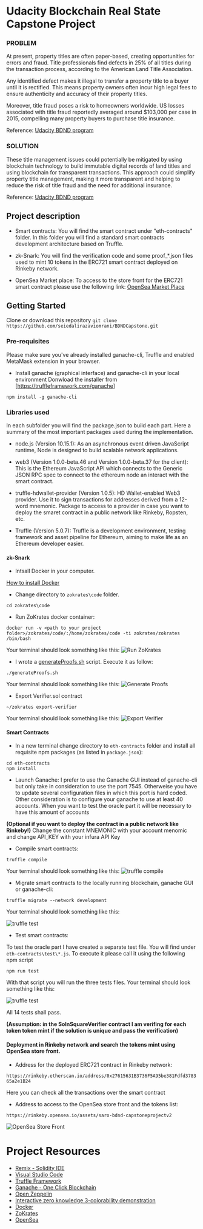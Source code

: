 # Udacity Blockchain Real State Capstone Project

### PROBLEM
At present, property titles are often paper-based, creating opportunities for errors and fraud. Title professionals find defects in 25% of all titles during the transaction process, according to the American Land Title Association.

Any identified defect makes it illegal to transfer a property title to a buyer until it is rectified. This means property owners often incur high legal fees to ensure authenticity and accuracy of their property titles.

Moreover, title fraud poses a risk to homeowners worldwide. US losses associated with title fraud reportedly averaged around $103,000 per case in 2015, compelling many property buyers to purchase title insurance.

Reference: [Udacity BDND program](https://classroom.udacity.com/nanodegrees/nd1309/parts/48aa25b7-ae11-4349-93c3-c83361e8fa4c/modules/43d200d0-9ce6-4e20-b1c0-39a4e00ac275/lessons/d35b025b-01b3-4bd9-acf5-e8bb5b88f00c/concepts/4d2728c0-0886-4ba2-aa61-bf1362bc3664)

### SOLUTION
These title management issues could potentially be mitigated by using blockchain technology to build immutable digital records of land titles and using blockchain for transparent transactions. This approach could simplify property title management, making it more transparent and helping to reduce the risk of title fraud and the need for additional insurance.

Reference: [Udacity BDND program](https://classroom.udacity.com/nanodegrees/nd1309/parts/48aa25b7-ae11-4349-93c3-c83361e8fa4c/modules/43d200d0-9ce6-4e20-b1c0-39a4e00ac275/lessons/d35b025b-01b3-4bd9-acf5-e8bb5b88f00c/concepts/4d2728c0-0886-4ba2-aa61-bf1362bc3664)

## Project description
- Smart contracts:
You will find the smart contract under "eth-contracts" folder. In this folder you will find a standard smart contracts development architecture based on Truffle.

- zk-Snark:
You will find the verification code and some proof_*.json files used to mint 10 tokens in the ERC721 smart contract deployed on Rinkeby network.

- OpenSea Market place:
To access to the store front for the ERC721 smart contract please use the following link:
[OpenSea Market Place](https://rinkeby.opensea.io/assets/saro-bdnd-capstoneprojectv2)

## Getting Started

Clone or download this repository
```git clone https://github.com/seiedalirazaviomrani/BDNDCapstone.git```

### Pre-requisites

Please make sure you've already installed ganache-cli, Truffle and enabled MetaMask extension in your browser.

- Install ganache (graphical interface) and ganache-cli in your local environment
Donwload the installer from [https://truffleframework.com/ganache]

```
npm install -g ganache-cli
```

###  Libraries used
In each subfolder you will find the package.json to build each part. Here a summary of the most important packages used during the implementation.

- node.js (Version 10.15.1): As an asynchronous event driven JavaScript runtime, Node is designed to build scalable network applications.

- web3 (Version 1.0.0-beta.46 and Version 1.0.0-beta.37 for the client): This is the Ethereum JavaScript API which connects to the Generic JSON RPC spec to connect to the ethereum node an interact with the smart contract.

- truffle-hdwallet-provider (Version 1.0.5): HD Wallet-enabled Web3 provider. Use it to sign transactions for addresses derived from a 12-word mnemonic. Package to access to a provider in case you want to deploy the smaret contract in a public network like Rinkeby, Ropsten, etc.

- Truffle (Version 5.0.7): Truffle is a development environment, testing framework and asset pipeline for Ethereum, aiming to make life as an Ethereum developer easier.

#### zk-Snark
- Intsall Docker in your computer.

[How to install Docker](https://docs.docker.com/install/)

- Change directory to ```zokrates\code``` folder.

```
cd zokrates\code
```

- Run ZoKrates docker container:

```
docker run -v <path to your project folder>/zokrates/code/:/home/zokrates/code -ti zokrates/zokrates /bin/bash
```
Your terminal should look something like this:
![Run ZoKrates](screenshots/00.png)

- I wrote a [generateProofs.sh](./zokrates/code/square/generateProofs.sh) script. Execute it as follow:

```
./generateProofs.sh
```
Your terminal should look something like this:
![Generate Proofs](screenshots/01.png)

- Export Verifier.sol contract

```
~/zokrates export-verifier
```
Your terminal should look something like this:
![Export Verifier](screenshots/02.png)


#### Smart Contracts
- In a new terminal change directory to ```eth-contracts``` folder and install all requisite npm packages (as listed in ```package.json```):

```
cd eth-contracts
npm install
```

- Launch Ganache: I prefer to use the Ganache GUI instead of ganache-cli but only take in consideration to use the port 7545. Otherweise you have to update several configuration files in which this port is hard coded. Other consideration is to configure your ganache to use at least 40 accounts. When you want to test the oracle part it will be necessary to have this amount of accounts

**(Optional if you want to deploy the contract in a public network like Rinkeby!)** Change the constant MNEMONIC with your account menomic and change API_KEY with your infura API Key

- Compile smart contracts:

```
truffle compile
```

Your terminal should look something like this:
![truffle compile](screenshots/03.png)


- Migrate smart contracts to the locally running blockchain, ganache GUI or ganache-cli:

```
truffle migrate --network development
```

Your terminal should look something like this:

![truffle test](screenshots/04.png)

- Test smart contracts:

To test the oracle part I have created a separate test file. You will find under ```eth-contracts\test\*.js```. To execute it please call it using the following npm script

```
npm run test
```

With that script you will run the three tests files. Your terminal should look something like this:

![truffle test](screenshots/05.png)

All 14 tests shall pass.

**(Assumption: in the SolnSquareVerifier contract I am verifing for each token token mint if the solution is unique and pass the verification)**


#### Deployment in Rinkeby network and search the tokens mint using OpenSea store front.

- Address for the deployed ERC721 contract in Rinkeby network:

```https://rinkeby.etherscan.io/address/0x27615631B3736F5A95be381Fdfd378365a2e1B24```

Here you can check all the transactions over the smart contract

- Address to access to the OpenSea store front and the tokens list:

```https://rinkeby.opensea.io/assets/saro-bdnd-capstoneprojectv2```

![OpenSea Store Front](screenshots/06.png)


# Project Resources

* [Remix - Solidity IDE](https://remix.ethereum.org/)
* [Visual Studio Code](https://code.visualstudio.com/)
* [Truffle Framework](https://truffleframework.com/)
* [Ganache - One Click Blockchain](https://truffleframework.com/ganache)
* [Open Zeppelin ](https://openzeppelin.org/)
* [Interactive zero knowledge 3-colorability demonstration](http://web.mit.edu/~ezyang/Public/graph/svg.html)
* [Docker](https://docs.docker.com/install/)
* [ZoKrates](https://github.com/Zokrates/ZoKrates)
* [OpenSea](https://docs.opensea.io/)
